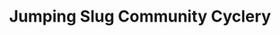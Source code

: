 ---
title: "Jumping Slug Community Cyclery"
url: /port-alberni/jumping-slug-community-cyclery/
shop: bicycle
---